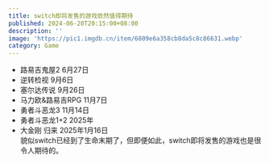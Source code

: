 ```yaml
---
title: switch即将发售的游戏依然值得期待
published: 2024-06-20T20:15:00+08:00
description: ''
image: 'https://pic1.imgdb.cn/item/6809e6a358cb8da5c8c86631.webp'
category: Game
---
```

- 路易吉鬼屋2 6月27日
- 逆转检视 9月6日
- 塞尔达传说 9月26日
- 马力欧&路易吉RPG 11月7日
- 勇者斗恶龙3 11月14日
- 勇者斗恶龙1+2 2025年
- 大金刚 归来 2025年1月16日  
貌似switch已经到了生命末期了，但即便如此，switch即将发售的游戏也是很令人期待的。
